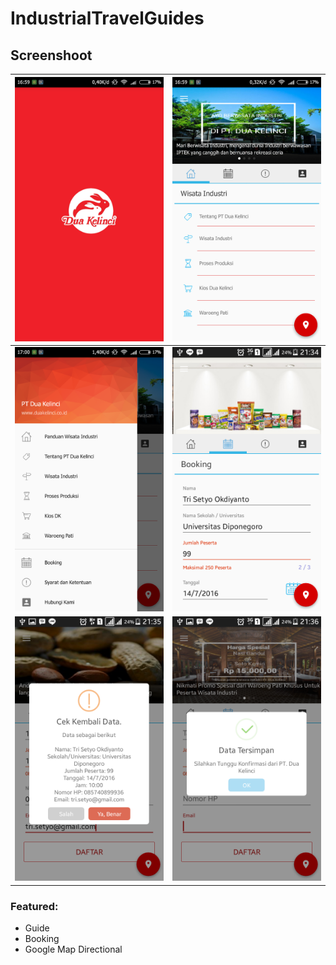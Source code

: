 # IndustrialTravelGuides
## Screenshoot
![](images/1.png)  |  ![](images/2.png)
:-------------------------:|:-------------------------:
![](images/3.png)  |  ![](images/4.png)
![](images/6.png)  |  ![](images/7.png)

### Featured:
- Guide
- Booking
- Google Map Directional

